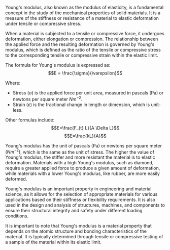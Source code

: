 Young's modulus, also known as the modulus of elasticity, is a fundamental concept in the study of the mechanical properties of solid materials. It is a measure of the stiffness or resistance of a material to elastic deformation under tensile or compressive stress.

When a material is subjected to a tensile or compressive force, it undergoes deformation, either elongation or compression. The relationship between the applied force and the resulting deformation is governed by Young's modulus, which is defined as the ratio of the tensile or compressive stress to the corresponding tensile or compressive strain within the elastic limit.

The formula for Young's modulus is expressed as:
$$E = \frac{\sigma}{\varepsilon}$$

Where:
- Stress $(\sigma)$ is the applied force per unit area, measured in pascals (Pa) or newtons per square meter $Nm^{-2}$.
- Strain $(\varepsilon)$ is the fractional change in length or dimension, which is unit-less.

Other formulas include:
$$E=\frac{F_{t} L}{A \Delta L}$$
$$E=\frac{kL}{A}$$

Young's modulus has the unit of pascals (Pa) or newtons per square meter $(Nm^{-2})$, which is the same as the unit of stress.
The higher the value of Young's modulus, the stiffer and more resistant the material is to elastic deformation. Materials with a high Young's modulus, such as diamond, require a greater applied force to produce a given amount of deformation, while materials with a lower Young's modulus, like rubber, are more easily deformed.

Young's modulus is an important property in engineering and material science, as it allows for the selection of appropriate materials for various applications based on their stiffness or flexibility requirements. It is also used in the design and analysis of structures, machines, and components to ensure their structural integrity and safety under different loading conditions.

It is important to note that Young's modulus is a material property that depends on the atomic structure and bonding characteristics of the material. It is typically determined through tensile or compressive testing of a sample of the material within its elastic limit.